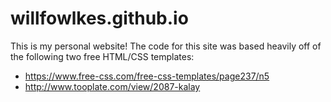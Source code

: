 # willfowlkes.github.io
This is my personal website! The code for this site was based heavily off of the following two free HTML/CSS templates:
  - https://www.free-css.com/free-css-templates/page237/n5
  - http://www.tooplate.com/view/2087-kalay
  
 
